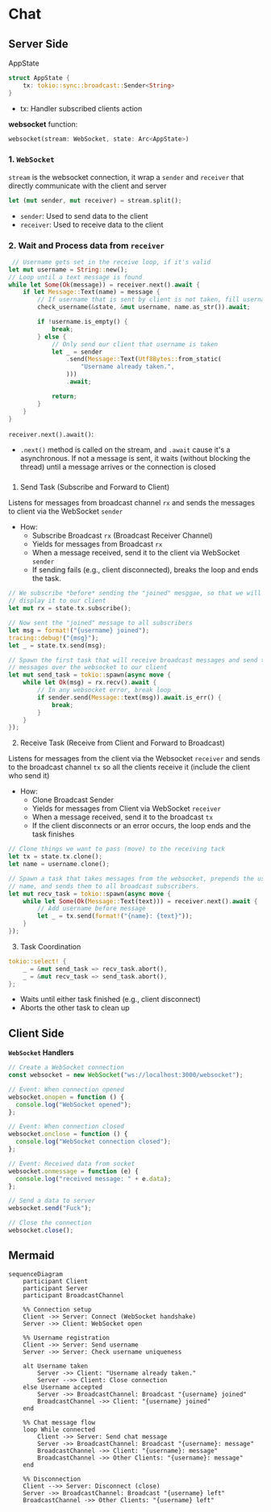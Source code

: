 # Chat

## Server Side

AppState

```rust
struct AppState {
    tx: tokio::sync::broadcast::Sender<String>
}
```

- tx: Handler subscribed clients action

**websocket** function:

```rs
websocket(stream: WebSocket, state: Arc<AppState>)
```

### 1. `WebSocket`

`stream` is the websocket connection, it wrap a `sender` and `receiver` that directly communicate with the client and
server

```rs
let (mut sender, mut receiver) = stream.split();
```

- `sender`: Used to send data to the client
- `receiver`: Used to receive data to the client

### 2. Wait and Process data from `receiver`

```rs
 // Username gets set in the receive loop, if it's valid
let mut username = String::new();
// Loop until a text message is found
while let Some(Ok(message)) = receiver.next().await {
    if let Message::Text(name) = message {
        // If username that is sent by client is not taken, fill username string
        check_username(&state, &mut username, name.as_str()).await;

        if !username.is_empty() {
            break;
        } else {
            // Only send our client that username is taken
            let _ = sender
                .send(Message::Text(Utf8Bytes::from_static(
                    "Username already taken.",
                )))
                .await;

            return;
        }
    }
}
```

`receiver.next().await()`:

- `.next()` method is called on the stream, and `.await` cause it's a asynchronous. If not a message is sent, it waits
  (without blocking the thread) until a message arrives or the connection is closed

###

1. Send Task (Subscribe and Forward to Client)

Listens for messages from broadcast channel `rx` and sends the messages to client via the WebSocket `sender`

- How:
  - Subscribe Broadcast `rx` (Broadcast Receiver Channel)
  - Yields for messages from Broadcast `rx`
  - When a message received, send it to the client via WebSocket `sender`
  - If sending fails (e.g., client disconnected), breaks the loop and ends the task.

```rs
// We subscribe *before* sending the "joined" mesggae, so that we will also
// display it to our client
let mut rx = state.tx.subscribe();

// Now sent the "joined" message to all subscribers
let msg = format!("{username} joined");
tracing::debug!("{msg}");
let _ = state.tx.send(msg);

// Spawn the first task that will receive broadcast messages and send text
// messages over the websocket to our client
let mut send_task = tokio::spawn(async move {
    while let Ok(msg) = rx.recv().await {
        // In any websocket error, break loop
        if sender.send(Message::text(msg)).await.is_err() {
            break;
        }
    }
});
```

2. Receive Task (Receive from Client and Forward to Broadcast)

Listens for messages from the client via the Websocket `receiver` and sends to the broadcast channel `tx` so all the
clients receive it (include the client who send it)

- How:
  - Clone Broadcast Sender
  - Yields for messages from Client via WebSocket `receiver`
  - When a message received, send it to the broadcast `tx`
  - If the client disconnects or an error occurs, the loop ends and the task finishes

```rs
// Clone things we want to pass (move) to the receiving tack
let tx = state.tx.clone();
let name = username.clone();

// Spawn a task that takes messages from the websocket, prepends the user
// name, and sends them to all broadcast subscribers.
let mut recv_task = tokio::spawn(async move {
    while let Some(Ok(Message::Text(text))) = receiver.next().await {
        // Add username before message
        let _ = tx.send(format!("{name}: {text}"));
    }
});
```

3. Task Coordination

```rs
tokio::select! {
    _ = &mut send_task => recv_task.abort(),
    _ = &mut recv_task => send_task.abort(),
};
```

- Waits until either task finished (e.g., client disconnect)
- Aborts the other task to clean up

###

## Client Side

**`WebSocket` Handlers**

```js
// Create a WebSocket connection
const websocket = new WebSocket("ws://localhost:3000/websocket");

// Event: When connection opened
websocket.onopen = function () {
  console.log("WebSocket opened");
};

// Event: When connection closed
websocket.onclose = function () {
  console.log("WebSocket connection closed");
};

// Event: Received data from socket
websocket.onmessage = function (e) {
  console.log("received message: " + e.data);
};

// Send a data to server
websocket.send("Fuck");

// Close the connection
websocket.close();
```

## Mermaid

```mermaid
sequenceDiagram
    participant Client
    participant Server
    participant BroadcastChannel

    %% Connection setup
    Client ->> Server: Connect (WebSocket handshake)
    Server ->> Client: WebSocket open

    %% Username registration
    Client ->> Server: Send username
    Server ->> Server: Check username uniqueness

    alt Username taken
        Server ->> Client: "Username already taken."
        Server -->> Client: Close connection
    else Username accepted
        Server ->> BroadcastChannel: Broadcast "{username} joined"
        BroadcastChannel ->> Client: "{username} joined"
    end

    %% Chat message flow
    loop While connected
        Client ->> Server: Send chat message
        Server ->> BroadcastChannel: Broadcast "{username}: message"
        BroadcastChannel ->> Client: "{username}: message"
        BroadcastChannel ->> Other Clients: "{username}: message"
    end

    %% Disconnection
    Client -->> Server: Disconnect (close)
    Server ->> BroadcastChannel: Broadcast "{username} left"
    BroadcastChannel ->> Other Clients: "{username} left"
```
